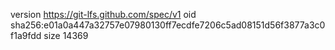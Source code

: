version https://git-lfs.github.com/spec/v1
oid sha256:e01a0a447a32757e07980130ff7ecdfe7206c5ad08151d56f3877a3c0f1a9fdd
size 14369
